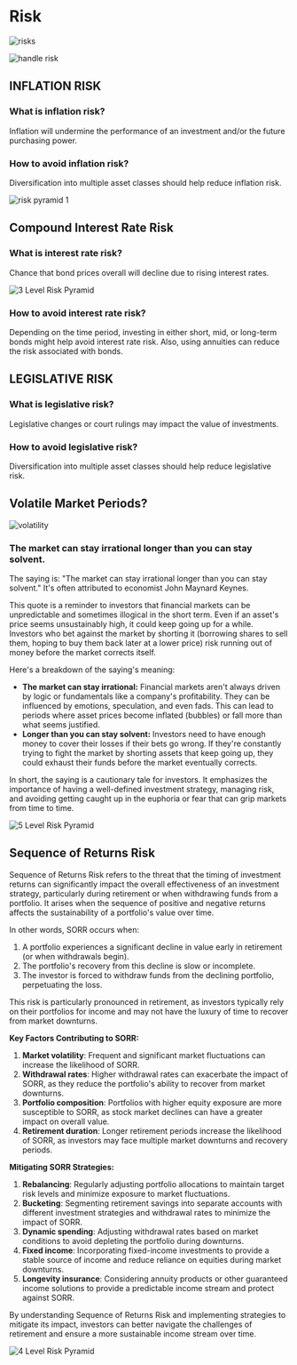 # Risk

![risks](static/Risk%20Types.png)

![handle risk](static/image-3.png)

## INFLATION RISK

### What is inflation risk?

Inflation will undermine the performance of an investment and/or the future
purchasing power.

### How to avoid inflation risk?

Diversification into multiple asset classes should help reduce inflation risk.

![risk pyramid 1](<static/investment risk pyramid 1.png>)

## Compound Interest Rate Risk

### What is interest rate risk?

Chance that bond prices overall will decline due to rising interest rates.

![3 Level Risk Pyramid](<static/3 Level Risk Pyramid.png>)

### How to avoid interest rate risk?

Depending on the time period, investing in either short, mid, or long-term bonds might help avoid interest rate risk. Also, using annuities can reduce the risk associated with bonds.

## LEGISLATIVE RISK

### What is legislative risk?

Legislative changes or court rulings may impact the value of investments.

### How to avoid legislative risk?

Diversification into multiple asset classes should help reduce legislative risk.

## Volatile Market Periods?

![volatility](static/volatility.png)

### The market can stay irrational longer than you can stay solvent.

The saying is: "The market can stay irrational longer than you can stay solvent." It's often attributed to economist John Maynard Keynes.

This quote is a reminder to investors that financial markets can be unpredictable and sometimes illogical in the short term. Even if an asset's price seems unsustainably high, it could keep going up for a while. Investors who bet against the market by shorting it (borrowing shares to sell them, hoping to buy them back later at a lower price) risk running out of money before the market corrects itself.

Here's a breakdown of the saying's meaning:

- **The market can stay irrational:** Financial markets aren't always driven by logic or fundamentals like a company's profitability. They can be influenced by emotions, speculation, and even fads. This can lead to periods where asset prices become inflated (bubbles) or fall more than what seems justified.
- **Longer than you can stay solvent:** Investors need to have enough money to cover their losses if their bets go wrong. If they're constantly trying to fight the market by shorting assets that keep going up, they could exhaust their funds before the market eventually corrects.

In short, the saying is a cautionary tale for investors. It emphasizes the importance of having a well-defined investment strategy, managing risk, and avoiding getting caught up in the euphoria or fear that can grip markets from time to time.

![5 Level Risk Pyramid](<static/5 Level Risk Pyramid.png>)

## Sequence of Returns Risk

Sequence of Returns Risk refers to the threat that the timing of investment returns can significantly impact the overall effectiveness of an investment strategy, particularly during retirement or when withdrawing funds from a portfolio. It arises when the sequence of positive and negative returns affects the sustainability of a portfolio's value over time.

In other words, SORR occurs when:

1. A portfolio experiences a significant decline in value early in retirement (or when withdrawals begin).
2. The portfolio's recovery from this decline is slow or incomplete.
3. The investor is forced to withdraw funds from the declining portfolio, perpetuating the loss.

This risk is particularly pronounced in retirement, as investors typically rely on their portfolios for income and may not have the luxury of time to recover from market downturns.

**Key Factors Contributing to SORR:**

1. **Market volatility**: Frequent and significant market fluctuations can increase the likelihood of SORR.
2. **Withdrawal rates**: Higher withdrawal rates can exacerbate the impact of SORR, as they reduce the portfolio's ability to recover from market downturns.
3. **Portfolio composition**: Portfolios with higher equity exposure are more susceptible to SORR, as stock market declines can have a greater impact on overall value.
4. **Retirement duration**: Longer retirement periods increase the likelihood of SORR, as investors may face multiple market downturns and recovery periods.

**Mitigating SORR Strategies:**

1. **Rebalancing**: Regularly adjusting portfolio allocations to maintain target risk levels and minimize exposure to market fluctuations.
2. **Bucketing**: Segmenting retirement savings into separate accounts with different investment strategies and withdrawal rates to minimize the impact of SORR.
3. **Dynamic spending**: Adjusting withdrawal rates based on market conditions to avoid depleting the portfolio during downturns.
4. **Fixed income**: Incorporating fixed-income investments to provide a stable source of income and reduce reliance on equities during market downturns.
5. **Longevity insurance**: Considering annuity products or other guaranteed income solutions to provide a predictable income stream and protect against SORR.

By understanding Sequence of Returns Risk and implementing strategies to mitigate its impact, investors can better navigate the challenges of retirement and ensure a more sustainable income stream over time.

![4 Level Risk Pyramid](<static/4 Level Risk Pyramid.png>)
